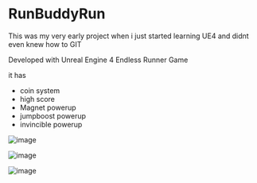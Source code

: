 # RunBuddyRun

This was my very early project when i just started learning UE4 
and didnt even knew how to GIT


Developed with Unreal Engine 4
Endless Runner Game


it has 
<UL>
<li>coin system </li>
<li>high score</li>
<li>Magnet powerup </li>
<li>jumpboost powerup </li>
<li>invincible powerup </li>

</UL>



![image](https://user-images.githubusercontent.com/60348596/182153366-5dc4726e-5c5a-40da-97ca-f78697974501.png)

![image](https://user-images.githubusercontent.com/60348596/182153847-d7de9ee7-54ee-4263-adb4-7c134e076759.png)

![image](https://user-images.githubusercontent.com/60348596/182153884-582360cd-371d-4992-a2b3-bc9115308972.png)
